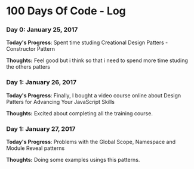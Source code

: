 # 100 Days Of Code - Log

### Day 0: January 25, 2017
**Today's Progress**: Spent time studing Creational Design Patters - Constructor Pattern

**Thoughts:** Feel good but i think so that i need to spend more time studing the others patters

### Day 1: January 26, 2017
**Today's Progress**: Finally, I bought a video course online about Design Patters for Advancing Your JavaScript Skills

**Thoughts:** Excited about completing all the training course.

### Day 1: January 27, 2017
**Today's Progress**: Problems with the Global Scope, Namespace and Module Reveal patterns

**Thoughts:** Doing some examples usings this patterns.
